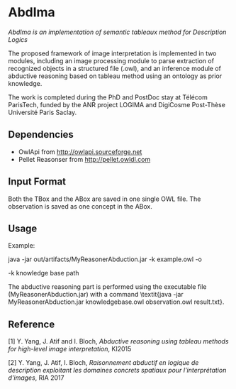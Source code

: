 # AbdIma

*AbdIma is an implementation of semantic tableaux method for Description Logics*

The proposed framework of image interpretation is implemented in two modules, 
including an image processing module to parse extraction of recognized objects in a structured file (.owl),
and an inference module of abductive reasoning based on tableau method using an ontology as prior knowledge. 

The work is completed during the PhD and PostDoc stay at Télécom ParisTech, funded by the ANR project LOGIMA and DigiCosme Post-Thèse Université Paris Saclay.

## Dependencies

* OwlApi from http://owlapi.sourceforge.net
* Pellet Reasonser from http://pellet.owldl.com

## Input Format

Both the TBox and the ABox are saved in one single OWL file. The observation is saved as one concept in the ABox.


## Usage

Example:

java -jar out/artifacts/MyReasonerAbduction.jar -k example.owl -o

-k knowledge base path

The abductive reasoning part is performed using the executable file (MyReasonerAbduction.jar) 
with a command \textit{java -jar MyReasonerAbduction.jar knowledgebase.owl observation.owl result.txt}. 


## Reference
[1] Y. Yang, J. Atif and I. Bloch, *Abductive reasoning using tableau methods for high-level image interpretation*,  KI2015

[2] Y. Yang, J. Atif, I. Bloch, *Raisonnement abductif en logique de description exploitant les domaines concrets spatiaux pour l'interprétation d'images*, RIA 2017
